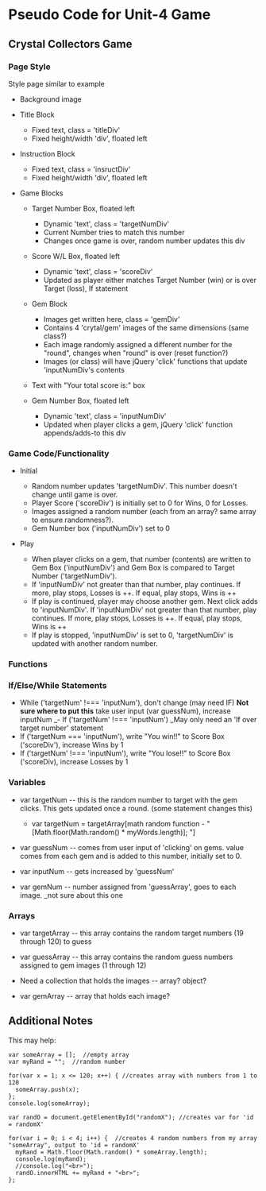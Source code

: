 #   Pseudo Code for Unit-4 Game
##  Crystal Collectors Game

### Page Style
Style page similar to example

* Background image

* Title Block
    * Fixed text, class = 'titleDiv'
    * Fixed height/width 'div', floated left 

* Instruction Block
    * Fixed text, class = 'insructDiv'
    * Fixed height/width 'div', floated left

* Game Blocks
    * Target Number Box, floated left
        * Dynamic 'text', class = 'targetNumDiv'
        * Current Number tries to match this number
        * Changes once game is over, random number updates this div 

    * Score W/L Box, floated left
        * Dynamic 'text', class = 'scoreDiv'
        * Updated as player either matches Target Number (win) or is over Target (loss), If statement

    * Gem Block
        * Images get written here, class = 'gemDiv'
        * Contains 4 'crytal/gem' images of the same dimensions (same class?)
        * Each image randomly assigned a different number for the "round", changes when "round" is over (reset function?)
        * Images (or class) will have jQuery 'click' functions that update 'inputNumDiv's contents

    * Text with "Your total score is:" box

    * Gem Number Box, floated left
        * Dynamic 'text', class = 'inputNumDiv'
        * Updated when player clicks a gem, jQuery 'click' function appends/adds-to this div

### Game Code/Functionality
* Initial
    * Random number updates 'targetNumDiv'.  This number doesn't change until game is over.
    * Player Score ('scoreDiv') is initially set to 0 for Wins, 0 for Losses.
    * Images assigned a random number (each from an array?  same array to ensure randomness?).
    * Gem Number box ('inputNumDiv') set to 0

* Play
    * When player clicks on a gem, that number (contents) are written to Gem Box ('inputNumDiv') and Gem Box is compared to Target Number ('targetNumDiv').  
    * If 'inputNumDiv' not greater than that number, play continues.  If more, play stops, Losses is ++.  If equal, play stops, Wins is ++
    * If play is continued, player may choose another gem.  Next click adds to 'inputNumDiv'.  If 'inputNumDiv' not greater than that number, play continues.  If more, play stops, Losses is ++.  If equal, play stops, Wins is ++
    * If play is stopped, 'inputNumDiv' is set to 0, 'targetNumDiv' is updated with another random number.


### Functions


### If/Else/While Statements
- While ('targetNum' !=== 'inputNum'), don't change (may need IF)
**Not sure where to put this**
take user input (var guessNum), increase inputNum
_- If ('targetNum' !=== 'inputNum') _May only need an 'If over target number' statement
- If ('targetNum === 'inputNum'), write "You win!!" to Score Box ('scoreDiv'), increase Wins by 1
- If ('targetNum' !=== 'inputNum'), write "You lose!!" to Score Box ('scoreDiv), increase Losses by 1



### Variables
- var targetNum -- this is the random number to target with the gem clicks.  This gets updated once a round.  (some statement changes this)
    - var targetNum = targetArray[math random function - "[Math.floor(Math.random() * myWords.length)]; "]

- var guessNum -- comes from user input of 'clicking' on gems.  value comes from each gem and is added to this number,  initially set to 0.
- var inputNum -- gets increased by 'guessNum'
- var gemNum -- number assigned from 'guessArray', goes to each image.  _not sure about this one

### Arrays
- var targetArray -- this array contains the random target numbers (19 through 120) to guess 
- var guessArray -- this array contains the random guess numbers assigned to gem images (1 through 12)

- Need a collection that holds the images -- array?  object?
- var gemArray -- array that holds each image?


## Additional Notes
This may help:

    var someArray = [];  //empty array
    var myRand = "";  //random number

    for(var x = 1; x <= 120; x++) { //creates array with numbers from 1 to 120 
      someArray.push(x);
    };
    console.log(someArray);

    var randO = document.getElementById("randomX"); //creates var for 'id = randomX'

    for(var i = 0; i < 4; i++) {  //creates 4 random numbers from my array "someArray", output to 'id = randomX'
      myRand = Math.floor(Math.random() * someArray.length);
      console.log(myRand);
      //console.log("<br>");
      randO.innerHTML += myRand + "<br>";
    };
    
